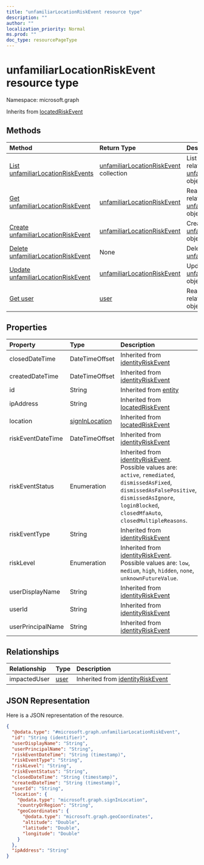 ```yaml
---
title: "unfamiliarLocationRiskEvent resource type"
description: ""
author: ""
localization_priority: Normal
ms.prod: ""
doc_type: resourcePageType
---
```


# unfamiliarLocationRiskEvent resource type


Namespace: microsoft.graph




Inherits from [locatedRiskEvent](../resources/locatedriskevent.md)

## Methods
|Method|Return Type|Description|
|:---|:---|:---|
|[List unfamiliarLocationRiskEvents](../api/unfamiliarlocationriskevent-list.md)|[unfamiliarLocationRiskEvent](../resources/unfamiliarlocationriskevent.md) collection|List properties and relationships of the [unfamiliarLocationRiskEvent](../resources/unfamiliarlocationriskevent.md) objects.|
|[Get unfamiliarLocationRiskEvent](../api/unfamiliarlocationriskevent-get.md)|[unfamiliarLocationRiskEvent](../resources/unfamiliarlocationriskevent.md)|Read properties and relationships of the [unfamiliarLocationRiskEvent](../resources/unfamiliarlocationriskevent.md) object.|
|[Create unfamiliarLocationRiskEvent](../api/unfamiliarlocationriskevent-post-unfamiliarlocationriskevents.md)|[unfamiliarLocationRiskEvent](../resources/unfamiliarlocationriskevent.md)|Create a new [unfamiliarLocationRiskEvent](../resources/unfamiliarlocationriskevent.md) object.|
|[Delete unfamiliarLocationRiskEvent](../api/unfamiliarlocationriskevent-delete.md)|None|Deletes a [unfamiliarLocationRiskEvent](../resources/unfamiliarlocationriskevent.md).|
|[Update unfamiliarLocationRiskEvent](../api/unfamiliarlocationriskevent-update.md)|[unfamiliarLocationRiskEvent](../resources/unfamiliarlocationriskevent.md)|Update the properties of a [unfamiliarLocationRiskEvent](../resources/unfamiliarlocationriskevent.md) object.|
|[Get user](../api/user-get.md)|[user](../resources/user.md)|Read properties and relationships of the [user](../resources/user.md) object.|

## Properties
|Property|Type|Description|
|:---|:---|:---|
|closedDateTime|DateTimeOffset| Inherited from [identityRiskEvent](../resources/identityriskevent.md)|
|createdDateTime|DateTimeOffset| Inherited from [identityRiskEvent](../resources/identityriskevent.md)|
|id|String| Inherited from [entity](../resources/entity.md)|
|ipAddress|String| Inherited from [locatedRiskEvent](../resources/locatedriskevent.md)|
|location|[signInLocation](../resources/signinlocation.md)| Inherited from [locatedRiskEvent](../resources/locatedriskevent.md)|
|riskEventDateTime|DateTimeOffset| Inherited from [identityRiskEvent](../resources/identityriskevent.md)|
|riskEventStatus|Enumeration| Inherited from [identityRiskEvent](../resources/identityriskevent.md). Possible values are: `active`, `remediated`, `dismissedAsFixed`, `dismissedAsFalsePositive`, `dismissedAsIgnore`, `loginBlocked`, `closedMfaAuto`, `closedMultipleReasons`.|
|riskEventType|String| Inherited from [identityRiskEvent](../resources/identityriskevent.md)|
|riskLevel|Enumeration| Inherited from [identityRiskEvent](../resources/identityriskevent.md). Possible values are: `low`, `medium`, `high`, `hidden`, `none`, `unknownFutureValue`.|
|userDisplayName|String| Inherited from [identityRiskEvent](../resources/identityriskevent.md)|
|userId|String| Inherited from [identityRiskEvent](../resources/identityriskevent.md)|
|userPrincipalName|String| Inherited from [identityRiskEvent](../resources/identityriskevent.md)|

## Relationships
|Relationship|Type|Description|
|:---|:---|:---|
|impactedUser|[user](../resources/user.md)| Inherited from [identityRiskEvent](../resources/identityriskevent.md)|

## JSON Representation
Here is a JSON representation of the resource.
<!-- {
  "blockType": "resource",
  "keyProperty": "id",
  "@odata.type": "microsoft.graph.unfamiliarLocationRiskEvent",
  "baseType": "microsoft.graph.locatedRiskEvent",
  "openType": false
}
-->
``` json
{
  "@odata.type": "#microsoft.graph.unfamiliarLocationRiskEvent",
  "id": "String (identifier)",
  "userDisplayName": "String",
  "userPrincipalName": "String",
  "riskEventDateTime": "String (timestamp)",
  "riskEventType": "String",
  "riskLevel": "String",
  "riskEventStatus": "String",
  "closedDateTime": "String (timestamp)",
  "createdDateTime": "String (timestamp)",
  "userId": "String",
  "location": {
    "@odata.type": "microsoft.graph.signInLocation",
    "countryOrRegion": "String",
    "geoCoordinates": {
      "@odata.type": "microsoft.graph.geoCoordinates",
      "altitude": "Double",
      "latitude": "Double",
      "longitude": "Double"
    }
  },
  "ipAddress": "String"
}
```

